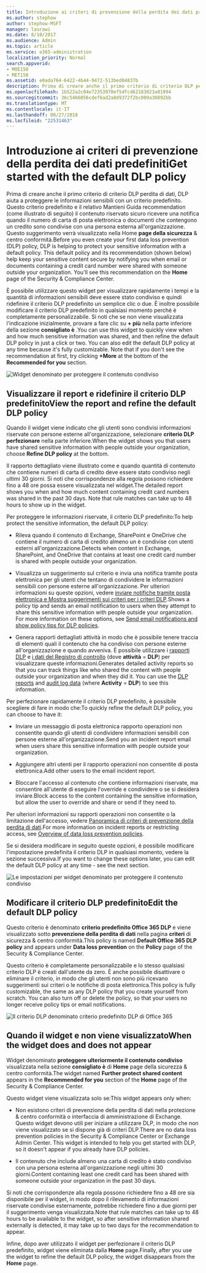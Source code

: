 ```yaml
---
title: Introduzione ai criteri di prevenzione della perdita dei dati predefiniti
ms.author: stephow
author: stephow-MSFT
manager: laurawi
ms.date: 8/10/2017
ms.audience: Admin
ms.topic: article
ms.service: o365-administration
localization_priority: Normal
search.appverid:
- MOE150
- MET150
ms.assetid: e0ada764-6422-4b44-9472-513bed04837b
description: Prima di creare anche il primo criterio di criterio DLP perdita di dati, DLP aiuta a proteggere le informazioni sensibili con un criterio predefinito. Questo criterio predefinito e il relativo Mantieni Guida recommendation (come illustrato di seguito) il contenuto riservato sicuro ricevere una notifica quando il numero di carta di posta elettronica o documenti che contengono un credito sono condivise con una persona esterna all'organizzazione.
ms.openlocfilehash: 1b522a2c04e72353970ef5dfcd62183023a01994
ms.sourcegitcommit: 36c5466056cdef6ad2a8d9372f2bc009a30892bb
ms.translationtype: MT
ms.contentlocale: it-IT
ms.lasthandoff: 08/27/2018
ms.locfileid: "22531463"
---
```

# <a name="get-started-with-the-default-dlp-policy"></a><span data-ttu-id="212f1-104">Introduzione ai criteri di prevenzione della perdita dei dati predefiniti</span><span class="sxs-lookup"><span data-stu-id="212f1-104">Get started with the default DLP policy</span></span>

<span data-ttu-id="212f1-p102">Prima di creare anche il primo criterio di criterio DLP perdita di dati, DLP aiuta a proteggere le informazioni sensibili con un criterio predefinito. Questo criterio predefinito e il relativo Mantieni Guida recommendation (come illustrato di seguito) il contenuto riservato sicuro ricevere una notifica quando il numero di carta di posta elettronica o documenti che contengono un credito sono condivise con una persona esterna all'organizzazione. Questo suggerimento verrà visualizzato nella Home **page della sicurezza** &amp; centro conformità.</span><span class="sxs-lookup"><span data-stu-id="212f1-p102">Before you even create your first data loss prevention (DLP) policy, DLP is helping to protect your sensitive information with a default policy. This default policy and its recommendation (shown below) help keep your sensitive content secure by notifying you when email or documents containing a credit card number were shared with someone outside your organization. You'll see this recommendation on the **Home** page of the Security &amp; Compliance Center.</span></span> 
  
<span data-ttu-id="212f1-p103">È possibile utilizzare questo widget per visualizzare rapidamente i tempi e la quantità di informazioni sensibili deve essere stato condiviso e quindi ridefinire il criterio DLP predefinito un semplice clic o due. È inoltre possibile modificare il criterio DLP predefinito in qualsiasi momento perché è completamente personalizzabile. Si noti che se non viene visualizzata l'indicazione inizialmente, provare a fare clic su **+ più** nella parte inferiore della sezione **consigliato è** .</span><span class="sxs-lookup"><span data-stu-id="212f1-p103">You can use this widget to quickly view when and how much sensitive information was shared, and then refine the default DLP policy in just a click or two. You can also edit the default DLP policy at any time because it's fully customizable. Note that if you don't see the recommendation at first, try clicking **+More** at the bottom of the **Recommended for you** section.</span></span> 
  
![Widget denominato per proteggere il contenuto condiviso](media/2bae6dbc-cc92-4f35-b54c-c36e60226b5b.png)
  
## <a name="view-the-report-and-refine-the-default-dlp-policy"></a><span data-ttu-id="212f1-112">Visualizzare il report e ridefinire il criterio DLP predefinito</span><span class="sxs-lookup"><span data-stu-id="212f1-112">View the report and refine the default DLP policy</span></span>

<span data-ttu-id="212f1-113">Quando il widget viene indicato che gli utenti sono condivisi informazioni riservate con persone esterne all'organizzazione, selezionare **criterio DLP perfezionare** nella parte inferiore.</span><span class="sxs-lookup"><span data-stu-id="212f1-113">When the widget shows you that users have shared sensitive information with people outside your organization, choose **Refine DLP policy** at the bottom.</span></span> 
  
<span data-ttu-id="212f1-p104">Il rapporto dettagliato viene illustrato come e quando quantità di contenuto che contiene numeri di carta di credito deve essere stato condiviso negli ultimi 30 giorni. Si noti che corrispondenze alla regola possono richiedere fino a 48 ore possa essere visualizzata nel widget.</span><span class="sxs-lookup"><span data-stu-id="212f1-p104">The detailed report shows you when and how much content containing credit card numbers was shared in the past 30 days. Note that rule matches can take up to 48 hours to show up in the widget.</span></span>
  
<span data-ttu-id="212f1-116">Per proteggere le informazioni riservate, il criterio DLP predefinito:</span><span class="sxs-lookup"><span data-stu-id="212f1-116">To help protect the sensitive information, the default DLP policy:</span></span>
  
- <span data-ttu-id="212f1-117">Rileva quando il contenuto di Exchange, SharePoint e OneDrive che contiene il numero di carta di credito almeno un è condivise con utenti esterni all'organizzazione.</span><span class="sxs-lookup"><span data-stu-id="212f1-117">Detects when content in Exchange, SharePoint, and OneDrive that contains at least one credit card number is shared with people outside your organization.</span></span>
    
- <span data-ttu-id="212f1-p105">Visualizza un suggerimento sul criterio e invia una notifica tramite posta elettronica per gli utenti che tentano di condividere le informazioni sensibili con persone esterne all'organizzazione. Per ulteriori informazioni su queste opzioni, vedere [inviare notifiche tramite posta elettronica e Mostra suggerimenti sui criteri per i criteri DLP](use-notifications-and-policy-tips.md).</span><span class="sxs-lookup"><span data-stu-id="212f1-p105">Shows a policy tip and sends an email notification to users when they attempt to share this sensitive information with people outside your organization. For more information on these options, see [Send email notifications and show policy tips for DLP policies](use-notifications-and-policy-tips.md).</span></span>
    
- <span data-ttu-id="212f1-p106">Genera rapporti dettagliati attività in modo che è possibile tenere traccia di elementi quali il contenuto che ha condiviso con persone esterne all'organizzazione e quando avveniva. È possibile utilizzare i [rapporti DLP](view-the-dlp-reports.md) e [i dati del Registro di controllo](search-the-audit-log-in-security-and-compliance.md) (dove **attività** = **DLP**) per visualizzare queste informazioni.</span><span class="sxs-lookup"><span data-stu-id="212f1-p106">Generates detailed activity reports so that you can track things like who shared the content with people outside your organization and when they did it. You can use the [DLP reports](view-the-dlp-reports.md) and [audit log data](search-the-audit-log-in-security-and-compliance.md) (where **Activity** = **DLP**) to see this information.</span></span>
    
<span data-ttu-id="212f1-122">Per perfezionare rapidamente il criterio DLP predefinito, è possibile scegliere di fare in modo che:</span><span class="sxs-lookup"><span data-stu-id="212f1-122">To quickly refine the default DLP policy, you can choose to have it:</span></span>
  
- <span data-ttu-id="212f1-123">Inviare un messaggio di posta elettronica rapporto operazioni non consentite quando gli utenti di condividere informazioni sensibili con persone esterne all'organizzazione.</span><span class="sxs-lookup"><span data-stu-id="212f1-123">Send you an incident report email when users share this sensitive information with people outside your organization.</span></span>
    
- <span data-ttu-id="212f1-124">Aggiungere altri utenti per il rapporto operazioni non consentite di posta elettronica.</span><span class="sxs-lookup"><span data-stu-id="212f1-124">Add other users to the email incident report.</span></span>
    
- <span data-ttu-id="212f1-125">Bloccare l'accesso al contenuto che contiene informazioni riservate, ma consentire all'utente di eseguire l'override e condividere o se si desidera inviare.</span><span class="sxs-lookup"><span data-stu-id="212f1-125">Block access to the content containing the sensitive information, but allow the user to override and share or send if they need to.</span></span>
    
<span data-ttu-id="212f1-126">Per ulteriori informazioni su rapporti operazioni non consentite o la limitazione dell'accesso, vedere [Panoramica di criteri di prevenzione della perdita di dati](data-loss-prevention-policies.md).</span><span class="sxs-lookup"><span data-stu-id="212f1-126">For more information on incident reports or restricting access, see [Overview of data loss prevention policies](data-loss-prevention-policies.md).</span></span>
  
<span data-ttu-id="212f1-127">Se si desidera modificare in seguito queste opzioni, è possibile modificare l'impostazione predefinita il criterio DLP in qualsiasi momento, vedere la sezione successiva.</span><span class="sxs-lookup"><span data-stu-id="212f1-127">If you want to change these options later, you can edit the default DLP policy at any time - see the next section.</span></span>
  
![Le impostazioni per widget denominato per proteggere il contenuto condiviso](media/dad30a84-2715-4c0a-a5c5-44d85492363e.png)
  
## <a name="edit-the-default-dlp-policy"></a><span data-ttu-id="212f1-129">Modificare il criterio DLP predefinito</span><span class="sxs-lookup"><span data-stu-id="212f1-129">Edit the default DLP policy</span></span>

<span data-ttu-id="212f1-130">Questo criterio è denominato **criterio predefinito Office 365 DLP** e viene visualizzato sotto **prevenzione della perdita di dati** nella pagina **criteri** di sicurezza &amp; centro conformità.</span><span class="sxs-lookup"><span data-stu-id="212f1-130">This policy is named **Default Office 365 DLP policy** and appears under **Data loss prevention** on the **Policy** page of the Security &amp; Compliance Center.</span></span> 
  
<span data-ttu-id="212f1-p107">Questo criterio è completamente personalizzabile e lo stesso qualsiasi criterio DLP è creati dall'utente da zero. È anche possibile disattivare o eliminare il criterio, in modo che gli utenti non sono più ricevano suggerimenti sui criteri o le notifiche di posta elettronica.</span><span class="sxs-lookup"><span data-stu-id="212f1-p107">This policy is fully customizable, the same as any DLP policy that you create yourself from scratch. You can also turn off or delete the policy, so that your users no longer receive policy tips or email notifications.</span></span>
  
![Il criterio DLP denominato criterio predefinito DLP di Office 365](media/260731e8-4d57-4c98-abec-07b052ec48d5.png)
  
## <a name="when-the-widget-does-and-does-not-appear"></a><span data-ttu-id="212f1-134">Quando il widget e non viene visualizzato</span><span class="sxs-lookup"><span data-stu-id="212f1-134">When the widget does and does not appear</span></span>

<span data-ttu-id="212f1-135">Widget denominato **proteggere ulteriormente il contenuto condiviso** visualizzata nella sezione **consigliato è** di **Home** page della sicurezza &amp; centro conformità.</span><span class="sxs-lookup"><span data-stu-id="212f1-135">The widget named **Further protect shared content** appears in the **Recommended for you** section of the **Home** page of the Security &amp; Compliance Center.</span></span> 
  
<span data-ttu-id="212f1-136">Questo widget viene visualizzata solo se:</span><span class="sxs-lookup"><span data-stu-id="212f1-136">This widget appears only when:</span></span>
  
- <span data-ttu-id="212f1-p108">Non esistono criteri di prevenzione della perdita di dati nella protezione &amp; centro conformità o interfaccia di amministrazione di Exchange. Questo widget devono utili per iniziare a utilizzare DLP, in modo che non viene visualizzato se si dispone già di criteri DLP.</span><span class="sxs-lookup"><span data-stu-id="212f1-p108">There are no data loss prevention policies in the Security &amp; Compliance Center or Exchange Admin Center. This widget is intended to help you get started with DLP, so it doesn't appear if you already have DLP policies.</span></span>
    
- <span data-ttu-id="212f1-139">Il contenuto che include almeno una carta di credito è stato condiviso con una persona esterna all'organizzazione negli ultimi 30 giorni.</span><span class="sxs-lookup"><span data-stu-id="212f1-139">Content containing least one credit card has been shared with someone outside your organization in the past 30 days.</span></span>
    
<span data-ttu-id="212f1-140">Si noti che corrispondenze alla regola possono richiedere fino a 48 ore sia disponibile per il widget, in modo dopo il rilevamento di informazioni riservate condivise esternamente, potrebbe richiedere fino a due giorni per il suggerimento venga visualizzata.</span><span class="sxs-lookup"><span data-stu-id="212f1-140">Note that rule matches can take up to 48 hours to be available to the widget, so after sensitive information shared externally is detected, it may take up to two days for the recommendation to appear.</span></span>
  
<span data-ttu-id="212f1-141">Infine, dopo aver utilizzato il widget per perfezionare il criterio DLP predefinito, widget viene eliminata dalla **Home** page.</span><span class="sxs-lookup"><span data-stu-id="212f1-141">Finally, after you use the widget to refine the default DLP policy, the widget disappears from the **Home** page.</span></span> 
  

